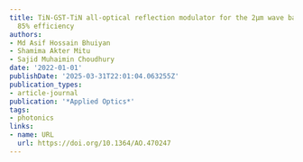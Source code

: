 ```yaml
---
title: TiN-GST-TiN all-optical reflection modulator for the 2μm wave band reaching
  85% efficiency
authors:
- Md Asif Hossain Bhuiyan
- Shamima Akter Mitu
- Sajid Muhaimin Choudhury
date: '2022-01-01'
publishDate: '2025-03-31T22:01:04.063255Z'
publication_types:
- article-journal
publication: '*Applied Optics*'
tags:
- photonics
links:
- name: URL
  url: https://doi.org/10.1364/AO.470247
---
```

